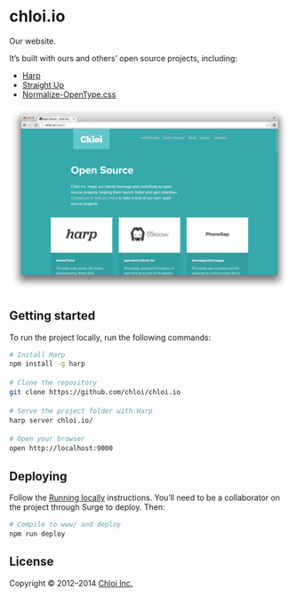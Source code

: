 # chloi.io

Our website.

It’s built with ours and others’ open source projects, including:

- [Harp](http://github.com/sintaxi/harp)
- [Straight Up](https://github.com/kennethormandy/straight-up)
- [Normalize-OpenType.css](https://github.com/kennethormandy/normalize-opentype.css)

![](preview.png)

## Getting started

To run the project locally, run the following commands:

```bash
# Install Harp
npm install -g harp

# Clone the repository
git clone https://github.com/chloi/chloi.io

# Serve the project folder with Harp
harp server chloi.io/

# Open your browser
open http://localhost:9000
```

## Deploying

Follow the [Running locally](#running-locally) instructions. You’ll need to be a collaborator on the project through Surge to deploy. Then:

```bash
# Compile to www/ and deploy
npm run deploy
```

## License

Copyright © 2012–2014 [Chloi Inc.](http://chloi.io)
